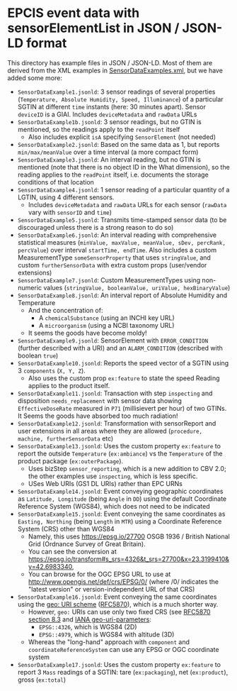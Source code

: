 # EPCIS event data with sensorElementList in JSON / JSON-LD format

This directory has example files in JSON / JSON-LD. 
Most of them are derived from the XML examples in [SensorDataExamples.xml](../../XSD/SensorDataExamples.xml), but we have added some more:

- `SensorDataExample1.jsonld`: 3 sensor readings of several properties (`Temperature, Absolute Humidity, Speed, Illuminance`) 
  of a particular SGTIN at different `time` instants (here: 30 minutes apart). 
  Sensor `deviceID` is a GIAI. Includes `deviceMetadata` and `rawData` URLs
- `SensorDataExample1b.jsonld`: 3 sensor readings, but no GTIN is mentioned, so the readings apply to the `readPoint` itself
  - Also includes explicit `isA` specifying `SensorElement` (not needed)
- `SensorDataExample2.jsonld`:  Based on the same data as 1, but reports `min/max/meanValue` over a time interval (a more compact form)
- `SensorDataExample3.jsonld`:  An interval reading, but no GTIN is mentioned (note that there is no object ID in the What dimension), 
  so the reading applies to the `readPoint` itself, i.e. documents the storage conditions of that location 
- `SensorDataExample4.jsonld`:  1 sensor reading of a particular quantity of a LGTIN, using 4 different sensors. 
   - Includes `deviceMetadata` and `rawData` URLs for each sensor (`rawData` vary with `sensorID` and `time`)
- `SensorDataExample5.jsonld`:  Transmits time-stamped sensor data (to be discouraged unless there is a strong reason to do so)
- `SensorDataExample6.jsonld`:  An interval reading with comprehensive statistical measures (`minValue, maxValue, meanValue, sDev, percRank, percValue`) over interval `startTime, endTime`.
   Also includes a custom MeasurementType `someSensorProperty` that uses `stringValue`, and custom `furtherSensorData` with extra custom props (user/vendor extensions)
- `SensorDataExample7.jsonld`:  Custom MeasurementTypes using non-numeric values (`stringValue, booleanValue, uriValue, hexBinaryValue`)
- `SensorDataExample8.jsonld`:  An interval report of Absolute Humidity and Temperature
   - And the concentration of:
     - A `chemicalSubstance` (using an INCHI key URL)
     - A `microorganism` (using a NCBI taxonomy URL)
  - It seems the goods have become moldy!
- `SensorDataExample9.jsonld`:  SensorElement with `ERROR_CONDITION` (further described with a URI) and an `ALARM_CONDITION` (described with boolean `true`)
- `SensorDataExample10.jsonld`: Reports the speed vector of a SGTIN using 3 `components` (`X, Y, Z`).
   - Also uses the custom prop `ex:feature` to state the speed Reading applies to the product itself.
- `SensorDataExample11.jsonld`: Transaction with step `inspecting` and disposition `needs_replacement` with sensor data showing `EffectiveDoseRate` measured in `P71` (millisievert per hour) of two GTINs.
  It Seems the goods have absorbed too much radiation!
- `SensorDataExample12.jsonld`: Transformation with sensorReport and user extensions in all areas where they are allowed (`procedure, machine, furtherSensorData` etc)
- `SensorDataExample13.jsonld`: Uses the custom property `ex:feature` to report the outside `Temperature` (`ex:ambiance`) vs the `Temperature` of the product package (`ex:outerPackage`).
  - Uses bizStep `sensor_reporting`, which is a new addition to CBV 2.0; the other examples use `inspecting`, which is less specific.
  - USes Web URIs (GS1 DL URIs) rather than EPC URNs
- `SensorDataExample14.jsonld`: Event conveying geographic coordinates as `Latitude, Longitude` (being `Angle` in `DD`) using the default Coordinate Reference System (WGS84), which does not need to be indicated
- `SensorDataExample15.jsonld`: Event conveying the same coordinates as `Easting, Northing` (being `Length` in `MTR`) using a Coordinate Reference System (CRS) other than WGS84
  - Namely, this uses https://epsg.io/27700 OSGB 1936 / British National Grid (Ordnance Survey of Great Britain).
  - You can see the conversion at https://epsg.io/transform#s_srs=4326&t_srs=27700&x=23.3199410&y=42.6983340,
  - You can browse for the OGC EPSG URL to use at http://www.opengis.net/def/crs/EPSG/0/ (where /0/ indicates the "latest version" or version-independent URL of that CRS)
- `SensorDataExample16.jsonld`: Event conveying the same coordinates using the [geo: URI scheme](https://en.wikipedia.org/wiki/Geo_URI_scheme) ([RFC5870](https://datatracker.ietf.org/doc/html/rfc5870)), which is a much shorter way. 
  - However, `geo:` URIs can use only two fixed CRS (see [RFC5870 section 8.3](https://datatracker.ietf.org/doc/html/rfc5870#section-8.3) and [IANA geo-uri-parameters](https://iana.org/assignments/geo-uri-parameters/geo-uri-parameters.xhtml):
    - `EPSG::4326`, which is WGS84 (2D)
    - `EPSG::4979`, which is WGS84 with altitude (3D)
  - Whereas the "long-hand" approach with `component` and `coordinateReferenceSystem` can use any EPSG or OGC coordinate system
- `SensorDataExample17.jsonld`: Uses the custom property `ex:feature` to report 3 `Mass` readings of a SGTIN:
   tare (`ex:packaging`), net (`ex:product`), gross (`ex:total`)
